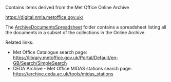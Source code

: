 Contains items derived from the Met Office Online Archive

https://digital.nmla.metoffice.gov.uk/


The [ArchiveDocumentsSpreadsheet](ArchiveDocumentsSpreadsheet) folder contains a spreadsheet listing all the documents in a subset of the collections in the Online Archive.


Related links:

* Met Office Catalogue search page: https://library.metoffice.gov.uk/Portal/Default/en-GB/Search/SimpleSearch
* CEDA Archive - Met Office MIDAS stations search page: https://archive.ceda.ac.uk/tools/midas_stations